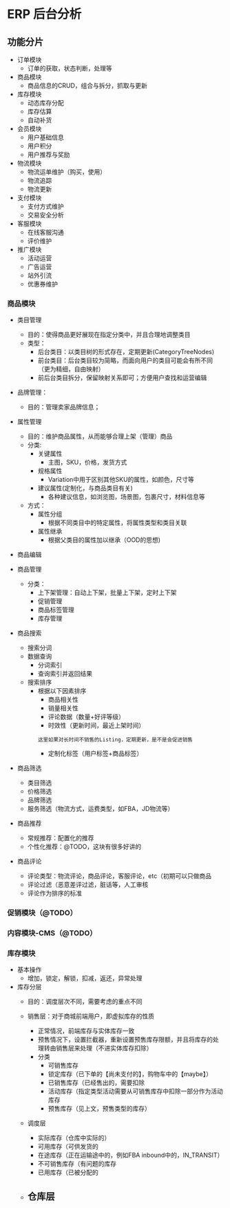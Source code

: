ERP 后台分析
===

## 功能分片
- 订单模块
    - 订单的获取，状态判断，处理等
- 商品模块
    - 商品信息的CRUD，组合与拆分，抓取与更新
- 库存模块
    - 动态库存分配
    - 库存估算
    - 自动补货
- 会员模块
    - 用户基础信息
    - 用户积分
    - 用户推荐与奖励
- 物流模块
    - 物流运单维护（购买，使用）
    - 物流追踪
    - 物流更新
- 支付模块
    - 支付方式维护
    - 交易安全分析
- 客服模块
    - 在线客服沟通
    - 评价维护
- 推广模块
    - 活动运营
    - 广告运营
    - 站外引流
    - 优惠券维护
    
    
### 商品模块
- 类目管理
    - 目的：使得商品更好展现在指定分类中，并且合理地调整类目
    - 类型：
        - 后台类目：以类目树的形式存在，定期更新(CategoryTreeNodes)
        - 前台类目：后台类目较为简略，而面向用户的类目可能会有所不同（更为精细，自由映射）
        - 前后台类目拆分，保留映射关系即可；方便用户查找和运营编辑
- 品牌管理：
    - 目的：管理卖家品牌信息；
- 属性管理
    - 目的：维护商品属性，从而能够合理上架（管理）商品
    - 分类:
        - 关键属性
            - 主图，SKU，价格，发货方式
        - 规格属性
            - Variation中用于区别其他SKU的属性，如颜色，尺寸等
        - 建议属性(定制化，与商品类目有关)
            - 各种建议信息，如浏览图，场景图，包裹尺寸，材料信息等
    - 方式：
        - 属性分组
            - 根据不同类目中的特定属性，将属性类型和类目关联
        - 属性继承
            - 根据父类目的属性加以继承（OOD的思想)
- 商品编辑

- 商品管理
    - 分类：
        - 上下架管理：自动上下架，批量上下架，定时上下架
        - 促销管理
        - 商品标签管理
        - 库存管理
- 商品搜索
    - 搜索分词
    - 数据查询
        - 分词索引
        - 查询索引并返回结果
    - 搜索排序
        - 根据以下因素排序
            - 商品相关性
            - 销量相关性
            - 评论数据（数量+好评等级）
            - 时效性（更新时间，最近上架时间）
            ```
            这里如果对长时间不销售的Listing，定期更新，是不是会促进销售
            ```
            - 定制化标签（用户标签+商品标签）
- 商品筛选
    - 类目筛选
    - 价格筛选
    - 品牌筛选
    - 服务筛选（物流方式，运费类型，如FBA，JD物流等）
    
- 商品推荐
    - 常规推荐：配置化的推荐
    - 个性化推荐：@TODO，这块有很多好讲的
- 商品评论
    - 评论类型：物流评论，商品评论，客服评论，etc（初期可以只做商品
    - 评论过滤（恶意差评过滤，脏话等，人工审核
    - 评论作为排序的标准
    
### 促销模块（@TODO）

### 内容模块-CMS（@TODO）

### 库存模块
- 基本操作
    - 增加，锁定，解锁，扣减，返还，异常处理
- 库存分层
    - 目的：调度层次不同，需要考虑的重点不同
    - 销售层：对于商城前端用户，即虚拟库存的性质
        - 正常情况，前端库存与实体库存一致
        - 预售情况下，设置拦截器，重新设置预售库存限额，并且将库存的处理转由销售层来处理（不进实体库存扣除）
        - 分类
            - 可销售库存
            - 锁定库存（已下单的【尚未支付的】，购物车中的【maybe】）
            - 已销售库存（已经售出的，需要扣除
            - 活动库存（指定类型活动需要从可销售库存中扣除一部分作为活动库存
            - 预售库存（见上文，预售类型的库存）
            
    - 调度层
        - 实际库存（仓库中实际的）
        - 可用库存（可供发货的
        - 在途库存（正在运输途中的，例如FBA inbound中的，IN_TRANSIT）
        - 不可销售库存（有问题的库存
        - 已用库存（已被分配的
    - 仓库层
        - 